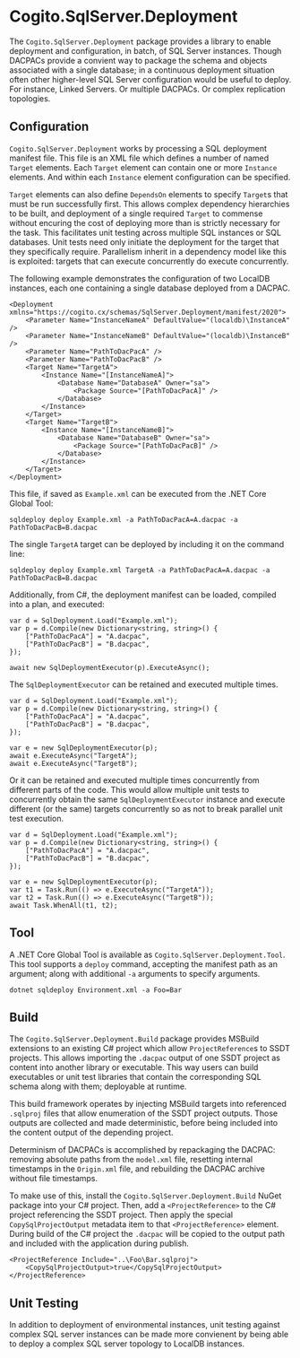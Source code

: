 # Cogito.SqlServer.Deployment
The `Cogito.SqlServer.Deployment` package provides a library to enable deployment and configuration, in batch, of SQL Server instances. Though DACPACs provide a convient way to package the schema and objects associated with a single database; in a continuous deployment situation often other higher-level SQL Server configuration would be useful to deploy. For instance, Linked Servers. Or multiple DACPACs. Or complex replication topologies.

## Configuration
`Cogito.SqlServer.Deployment` works by processing a SQL deployment manifest file. This file is an XML file which defines a number of named `Target` elements. Each `Target` element can contain one or more `Instance` elements. And within each `Instance` element configuration can be specified.

`Target` elements can also define `DependsOn` elements to specify `Target`s that must be run successfully first. This allows complex dependency hierarchies to be built, and deployment of a single required `Target` to commense without encuring the cost of deploying more than is strictly necessary for the task. This facilitates unit testing across multiple SQL instances or SQL databases. Unit tests need only initiate the deployment for the target that they specifically require. Parallelism inherit in a dependency model like this is exploited: targets that can execute concurrently do execute concurrently.

The following example demonstrates the configuration of two LocalDB instances, each one containing a single database deployed from a DACPAC.

```
<Deployment xmlns="https://cogito.cx/schemas/SqlServer.Deployment/manifest/2020">
    <Parameter Name="InstanceNameA" DefaultValue="(localdb)\InstanceA" />
    <Parameter Name="InstanceNameB" DefaultValue="(localdb)\InstanceB" />
    <Parameter Name="PathToDacPacA" />
    <Parameter Name="PathToDacPacB" />
    <Target Name="TargetA">
        <Instance Name="[InstanceNameA]">
            <Database Name="DatabaseA" Owner="sa">
                <Package Source="[PathToDacPacA]" />
            </Database>
        </Instance>
    </Target>
    <Target Name="TargetB">
        <Instance Name="[InstanceNameB]">
            <Database Name="DatabaseB" Owner="sa">
                <Package Source="[PathToDacPacB]" />
            </Database>
        </Instance>
    </Target>
</Deployment>
```

This file, if saved as `Example.xml` can be executed from the .NET Core Global Tool:

```
sqldeploy deploy Example.xml -a PathToDacPacA=A.dacpac -a PathToDacPacB=B.dacpac
```

The single `TargetA` target can be deployed by including it on the command line:

```
sqldeploy deploy Example.xml TargetA -a PathToDacPacA=A.dacpac -a PathToDacPacB=B.dacpac
```

Additionally, from C#, the deployment manifest can be loaded, compiled into a plan, and executed:

```
var d = SqlDeployment.Load("Example.xml");
var p = d.Compile(new Dictionary<string, string>() {
    ["PathToDacPacA"] = "A.dacpac",
    ["PathToDacPacB"] = "B.dacpac",
});

await new SqlDeploymentExecutor(p).ExecuteAsync();
```

The `SqlDeploymentExecutor` can be retained and executed multiple times.

```
var d = SqlDeployment.Load("Example.xml");
var p = d.Compile(new Dictionary<string, string>() {
    ["PathToDacPacA"] = "A.dacpac",
    ["PathToDacPacB"] = "B.dacpac",
});

var e = new SqlDeploymentExecutor(p);
await e.ExecuteAsync("TargetA");
await e.ExecuteAsync("TargetB");
```

Or it can be retained and executed multiple times concurrently from different parts of the code. This would allow multiple unit tests to concurrently obtain the same `SqlDeploymentExecutor` instance and execute different (or the same) targets concurrently so as not to break parallel unit test execution.

```
var d = SqlDeployment.Load("Example.xml");
var p = d.Compile(new Dictionary<string, string>() {
    ["PathToDacPacA"] = "A.dacpac",
    ["PathToDacPacB"] = "B.dacpac",
});

var e = new SqlDeploymentExecutor(p);
var t1 = Task.Run(() => e.ExecuteAsync("TargetA"));
var t2 = Task.Run(() => e.ExecuteAsync("TargetB"));
await Task.WhenAll(t1, t2);
```


## Tool
A .NET Core Global Tool is available as `Cogito.SqlServer.Deployment.Tool`. This tool supports a `deploy` command, accepting the manifest path as an argument; along with additional `-a` arguments to specify arguments.

```
dotnet sqldeploy Environment.xml -a Foo=Bar
```

## Build
The `Cogito.SqlServer.Deployment.Build` package provides MSBuild extensions to an existing C# project which allow `ProjectReference`s to SSDT projects. This allows importing the `.dacpac` output of one SSDT project as content into another library or executable. This way users can build executables or unit test libraries that contain the corresponding SQL schema along with them; deployable at runtime.

This build framework operates by injecting MSBuild targets into referenced `.sqlproj` files that allow enumeration of the SSDT project outputs. Those outputs are collected and made deterministic, before being included into the content output of the depending project.

Determinism of DACPACs is accomplished by repackaging the DACPAC: removing absolute paths from the `model.xml` file, resetting internal timestamps in the `Origin.xml` file, and rebuilding the DACPAC archive without file timestamps.

To make use of this, install the `Cogito.SqlServer.Deployment.Build` NuGet package into your C# project. Then, add a `<ProjectReference>` to the C# project referencing the SSDT project. Then apply the special `CopySqlProjectOutput` metadata item to that `<ProjectReference>` element. During build of the C# project the `.dacpac` will be copied to the output path and included with the application during publish.

```
<ProjectReference Include="..\Foo\Bar.sqlproj">
    <CopySqlProjectOutput>true</CopySqlProjectOutput>
</ProjectReference>
```

## Unit Testing
In addition to deployment of environmental instances, unit testing against complex SQL server instances can be made more convienent by being able to deploy a complex SQL server topology to LocalDB instances.
